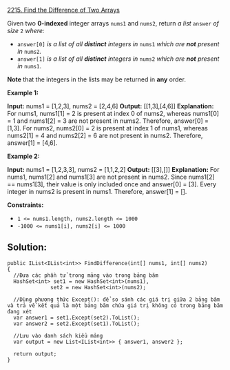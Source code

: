 [2215. Find the Difference of Two Arrays](https://leetcode.com/problems/find-the-difference-of-two-arrays/)

Given two **0-indexed** integer arrays `nums1` and `nums2`, return _a list_ `answer` _of size_ `2` _where:_

- `answer[0]` _is a list of all **distinct** integers in_ `nums1` _which are **not** present in_ `nums2`_._
- `answer[1]` _is a list of all **distinct** integers in_ `nums2` _which are **not** present in_ `nums1`.

**Note** that the integers in the lists may be returned in **any** order.

**Example 1:**

**Input:** nums1 = [1,2,3], nums2 = [2,4,6]
**Output:** [[1,3],[4,6]]
**Explanation:**
For nums1, nums1[1] = 2 is present at index 0 of nums2, whereas nums1[0] = 1 and nums1[2] = 3 are not present in nums2. Therefore, answer[0] = [1,3].
For nums2, nums2[0] = 2 is present at index 1 of nums1, whereas nums2[1] = 4 and nums2[2] = 6 are not present in nums2. Therefore, answer[1] = [4,6].

**Example 2:**

**Input:** nums1 = [1,2,3,3], nums2 = [1,1,2,2]
**Output:** [[3],[]]
**Explanation:**
For nums1, nums1[2] and nums1[3] are not present in nums2. Since nums1[2] == nums1[3], their value is only included once and answer[0] = [3].
Every integer in nums2 is present in nums1. Therefore, answer[1] = [].

**Constraints:**

- `1 <= nums1.length, nums2.length <= 1000`
- `-1000 <= nums1[i], nums2[i] <= 1000`

## **Solution:**

```
public IList<IList<int>> FindDifference(int[] nums1, int[] nums2)
{
  //Đưa các phần tử trong mảng vào trong bảng băm
  HashSet<int> set1 = new HashSet<int>(nums1),
			  set2 = new HashSet<int>(nums2);

  //Dùng phương thức Except(): để so sánh các giá trị giữa 2 bảng băm và trả về kết quả là một bảng băm chứa giá trị không có trong bảng băm đang xét
  var answer1 = set1.Except(set2).ToList();
  var answer2 = set2.Except(set1).ToList();

  //Lưu vào danh sách kiểu mảng
  var output = new List<IList<int>> { answer1, answer2 };

  return output;
}
```